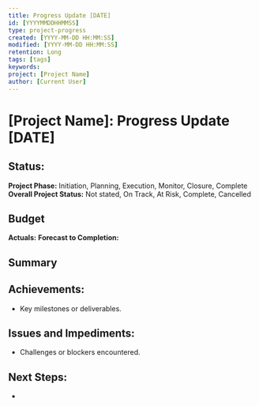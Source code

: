 ```yaml
---
title: Progress Update [DATE]
id: [YYYYMMDDHHMMSS] 
type: project-progress
created: [YYYY-MM-DD HH:MM:SS] 
modified: [YYYY-MM-DD HH:MM:SS] 
retention: Long
tags: [tags]
keywords: 
project: [Project Name]
author: [Current User]
---
```


# [Project Name]: Progress Update [DATE]

## Status:

**Project Phase:** Initiation, Planning, Execution, Monitor, Closure, Complete
**Overall Project Status:** Not stated, On Track, At Risk, Complete, Cancelled

## Budget

**Actuals:**
**Forecast to Completion:**

## Summary

## Achievements:
- Key milestones or deliverables.

## Issues and Impediments:
- Challenges or blockers encountered.

## Next Steps:
- 
